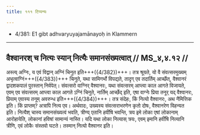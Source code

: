 ```yaml
---
title: १११ टिप्पन्यः

---
```

- 4/381: E1 gibt adhvaryuyajamānayoḥ in Klammern

____________________________________________


## वैश्वानरश् च नित्यः स्यान् नित्यैः समानसंख्यत्वात् // MS_४,४.१२ //

अस्त्य् अग्निः, य एवं विद्वान् अग्निं चिनुत इति+++({4/382})+++। तत्र श्रूयते, यो वै संवत्सरमुख्यम् अभृत्वाग्निं+++({4/383})+++ चिनुते, यथा सामिगर्भो विपद्यते, तादृग् एव तदार्तिम् आर्च्छेत्, वैश्वानरं द्वादशकपालं पुरस्तान् निर्वपेत्। संवत्सरो वाग्निर् वैश्वानरः, यथा संवत्सरम् आप्त्वा काल आगते विजायते, एवम् एव संवत्सरम् आप्त्वा काल आगते ऽग्निं चिनुते, नार्तिम् आर्च्छेद् इति, एषा वाग्नेः प्रिया तनूर् यद् वैश्वानरः, प्रियाम् एवास्य तनूम् अवरुन्ध इति+++({4/384})+++। तत्र संदेहः, किं नित्यो वैश्वानरः, अथ नैमित्तिक इति। किं प्राप्तम्? अत्रापि नित्य एव। अर्थवादः, उख्यस्य संवत्सराभरणेन कृतो दोषः, वैश्वानरेण विहन्यत इति। नित्यैश् चास्य समानसंख्यत्वं भवति, त्रीण्य् एतानि हवींषि भवन्ति, त्रय इमे लोका एषां लोकानाम् आरोहायेति, लोकानां हविषां सामान्यं नास्ति। यदि यथा लोका नित्यास् त्रयः, एवम् इमानि हवींषि नित्यानि त्रीणि, एवं लोकैः संस्तवो घटते। तस्मान् नित्यो वैश्वानर इति।
